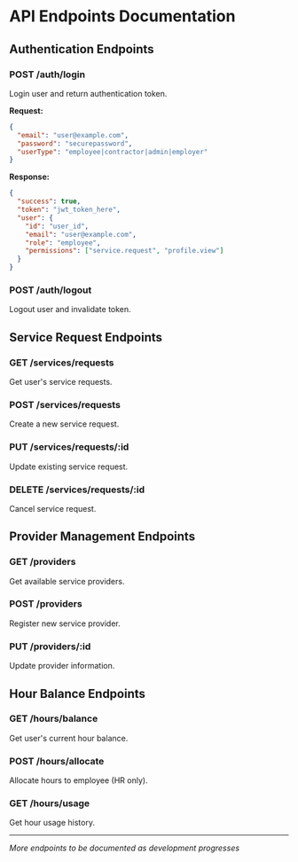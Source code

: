 # API Endpoints Documentation

## Authentication Endpoints

### POST /auth/login
Login user and return authentication token.

**Request:**
```json
{
  "email": "user@example.com",
  "password": "securepassword",
  "userType": "employee|contractor|admin|employer"
}
```

**Response:**
```json
{
  "success": true,
  "token": "jwt_token_here",
  "user": {
    "id": "user_id",
    "email": "user@example.com",
    "role": "employee",
    "permissions": ["service.request", "profile.view"]
  }
}
```

### POST /auth/logout
Logout user and invalidate token.

## Service Request Endpoints

### GET /services/requests
Get user's service requests.

### POST /services/requests
Create a new service request.

### PUT /services/requests/:id
Update existing service request.

### DELETE /services/requests/:id
Cancel service request.

## Provider Management Endpoints

### GET /providers
Get available service providers.

### POST /providers
Register new service provider.

### PUT /providers/:id
Update provider information.

## Hour Balance Endpoints

### GET /hours/balance
Get user's current hour balance.

### POST /hours/allocate
Allocate hours to employee (HR only).

### GET /hours/usage
Get hour usage history.

---

*More endpoints to be documented as development progresses*
